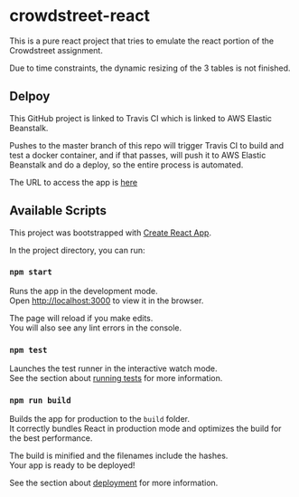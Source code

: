 # crowdstreet-react

This is a pure react project that tries to emulate the react portion of the Crowdstreet assignment.

Due to time constraints, the dynamic resizing of the 3 tables is not finished.

## Delpoy

This GitHub project is linked to Travis CI which is linked to AWS Elastic Beanstalk.

Pushes to the master branch of this repo will trigger Travis CI to build and test a docker container, and
if that passes, will push it to AWS Elastic Beanstalk and do a deploy, so the entire process is automated.

The URL to access the app is [here](http://dockercrowdstreetreact-env.eba-dphaz6jp.us-west-2.elasticbeanstalk.com/)

## Available Scripts

This project was bootstrapped with [Create React App](https://github.com/facebook/create-react-app).

In the project directory, you can run:

### `npm start`

Runs the app in the development mode.<br />
Open [http://localhost:3000](http://localhost:3000) to view it in the browser.

The page will reload if you make edits.<br />
You will also see any lint errors in the console.

### `npm test`

Launches the test runner in the interactive watch mode.<br />
See the section about [running tests](https://facebook.github.io/create-react-app/docs/running-tests) for more information.

### `npm run build`

Builds the app for production to the `build` folder.<br />
It correctly bundles React in production mode and optimizes the build for the best performance.

The build is minified and the filenames include the hashes.<br />
Your app is ready to be deployed!

See the section about [deployment](https://facebook.github.io/create-react-app/docs/deployment) for more information.
